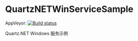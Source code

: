 QuartzNETWinServiceSample
=====

AppVeyor: [![Build status](https://ci.appveyor.com/api/projects/status/yxw8k8wloofgk2jp/branch/master?svg=true)](https://ci.appveyor.com/project/Wlitsoft/quartznetwinservicesample/branch/master)

Quartz.NET Windows 服务示例

